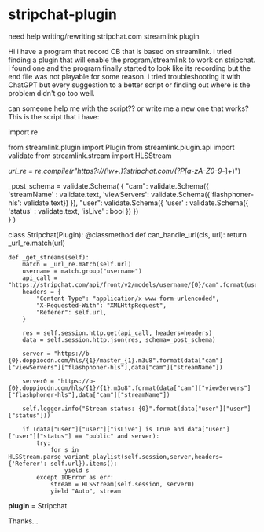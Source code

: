 # stripchat-plugin
need help writing/rewriting stripchat.com streamlink plugin
 
 Hi
i have a program that record CB that is based on streamlink.
i tried finding a plugin that will enable the program/streamlink to work on stripchat.
i found one and the program finally started to look like its recording but the end file was not playable for some reason.
i tried troubleshooting it with ChatGPT but every suggestion to a better script or finding out where is the problem didn't go too well.

can someone help me with the script?? or write me a new one that works?
This is the script that i have:

import re

from streamlink.plugin import Plugin
from streamlink.plugin.api import validate
from streamlink.stream import HLSStream

_url_re = re.compile(r"https?://(\w+\.)?stripchat\.com/(?P<username>[a-zA-Z0-9_-]+)")

_post_schema = validate.Schema(
    {
        "cam": validate.Schema({
                    'streamName' : validate.text,
                    'viewServers': validate.Schema({'flashphoner-hls': validate.text})
        }),
        "user": validate.Schema({
                    'user' : validate.Schema({
                                'status' : validate.text,
                                'isLive' : bool
                    })
        })   
    }
)


class Stripchat(Plugin):
    @classmethod
    def can_handle_url(cls, url):
        return _url_re.match(url)

    def _get_streams(self):
        match = _url_re.match(self.url)
        username = match.group("username")
        api_call = "https://stripchat.com/api/front/v2/models/username/{0}/cam".format(username)
        headers = {
            "Content-Type": "application/x-www-form-urlencoded",
            "X-Requested-With": "XMLHttpRequest",
            "Referer": self.url,
        }

        res = self.session.http.get(api_call, headers=headers)
        data = self.session.http.json(res, schema=_post_schema)

        server = "https://b-{0}.doppiocdn.com/hls/{1}/master_{1}.m3u8".format(data["cam"]["viewServers"]["flashphoner-hls"],data["cam"]["streamName"])

        server0 = "https://b-{0}.doppiocdn.com/hls/{1}/{1}.m3u8".format(data["cam"]["viewServers"]["flashphoner-hls"],data["cam"]["streamName"])

        self.logger.info("Stream status: {0}".format(data["user"]["user"]["status"]))

        if (data["user"]["user"]["isLive"] is True and data["user"]["user"]["status"] == "public" and server):
            try:
                for s in HLSStream.parse_variant_playlist(self.session,server,headers={'Referer': self.url}).items():
                    yield s
            except IOError as err:
                stream = HLSStream(self.session, server0)
                yield "Auto", stream

__plugin__ = Stripchat


Thanks...
